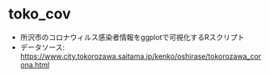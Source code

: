 # toko_cov

- 所沢市のコロナウィルス感染者情報をggplotで可視化するRスクリプト
- データソース: https://www.city.tokorozawa.saitama.jp/kenko/oshirase/tokorozawa_corona.html

